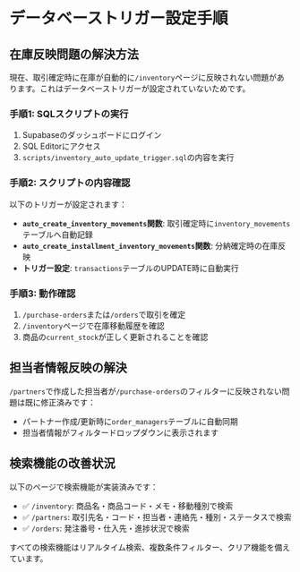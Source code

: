 # データベーストリガー設定手順

## 在庫反映問題の解決方法

現在、取引確定時に在庫が自動的に`/inventory`ページに反映されない問題があります。これはデータベーストリガーが設定されていないためです。

### 手順1: SQLスクリプトの実行

1. Supabaseのダッシュボードにログイン
2. SQL Editorにアクセス
3. `scripts/inventory_auto_update_trigger.sql`の内容を実行

### 手順2: スクリプトの内容確認

以下のトリガーが設定されます：

- **`auto_create_inventory_movements`関数**: 取引確定時に`inventory_movements`テーブルへ自動記録
- **`auto_create_installment_inventory_movements`関数**: 分納確定時の在庫反映
- **トリガー設定**: `transactions`テーブルのUPDATE時に自動実行

### 手順3: 動作確認

1. `/purchase-orders`または`/orders`で取引を確定
2. `/inventory`ページで在庫移動履歴を確認
3. 商品の`current_stock`が正しく更新されることを確認

## 担当者情報反映の解決

`/partners`で作成した担当者が`/purchase-orders`のフィルターに反映されない問題は既に修正済みです：

- パートナー作成/更新時に`order_managers`テーブルに自動同期
- 担当者情報がフィルタードロップダウンに表示されます

## 検索機能の改善状況

以下のページで検索機能が実装済みです：

- ✅ `/inventory`: 商品名・商品コード・メモ・移動種別で検索
- ✅ `/partners`: 取引先名・コード・担当者・連絡先・種別・ステータスで検索  
- ✅ `/orders`: 発注番号・仕入先・進捗状況で検索

すべての検索機能はリアルタイム検索、複数条件フィルター、クリア機能を備えています。